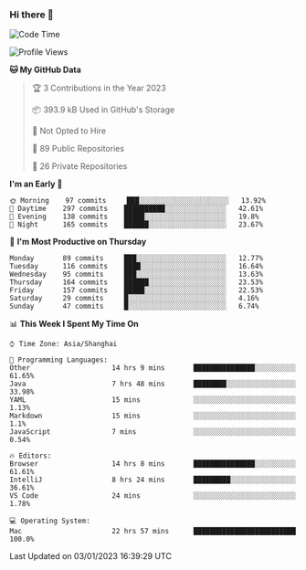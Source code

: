 ### Hi there 👋

<!--
**qbosen/qbosen** is a ✨ _special_ ✨ repository because its `README.md` (this file) appears on your GitHub profile.

Here are some ideas to get you started:

- 🔭 I’m currently working on ...
- 🌱 I’m currently learning ...
- 👯 I’m looking to collaborate on ...
- 🤔 I’m looking for help with ...
- 💬 Ask me about ...
- 📫 How to reach me: ...
- 😄 Pronouns: ...
- ⚡ Fun fact: ...
-->

<!--START_SECTION:waka-->
![Code Time](http://img.shields.io/badge/Code%20Time-1%2C108%20hrs%2046%20mins-blue)

![Profile Views](http://img.shields.io/badge/Profile%20Views-1-blue)

**🐱 My GitHub Data** 

> 🏆 3 Contributions in the Year 2023
 > 
> 📦 393.9 kB Used in GitHub's Storage 
 > 
> 🚫 Not Opted to Hire
 > 
> 📜 89 Public Repositories 
 > 
> 🔑 26 Private Repositories  
 > 
**I'm an Early 🐤** 

```text
🌞 Morning    97 commits     ███░░░░░░░░░░░░░░░░░░░░░░   13.92% 
🌆 Daytime    297 commits    ██████████░░░░░░░░░░░░░░░   42.61% 
🌃 Evening    138 commits    █████░░░░░░░░░░░░░░░░░░░░   19.8% 
🌙 Night      165 commits    ██████░░░░░░░░░░░░░░░░░░░   23.67%

```
📅 **I'm Most Productive on Thursday** 

```text
Monday       89 commits     ███░░░░░░░░░░░░░░░░░░░░░░   12.77% 
Tuesday      116 commits    ████░░░░░░░░░░░░░░░░░░░░░   16.64% 
Wednesday    95 commits     ███░░░░░░░░░░░░░░░░░░░░░░   13.63% 
Thursday     164 commits    ██████░░░░░░░░░░░░░░░░░░░   23.53% 
Friday       157 commits    █████░░░░░░░░░░░░░░░░░░░░   22.53% 
Saturday     29 commits     █░░░░░░░░░░░░░░░░░░░░░░░░   4.16% 
Sunday       47 commits     █░░░░░░░░░░░░░░░░░░░░░░░░   6.74%

```


📊 **This Week I Spent My Time On** 

```text
⌚︎ Time Zone: Asia/Shanghai

💬 Programming Languages: 
Other                    14 hrs 9 mins       ███████████████░░░░░░░░░░   61.65% 
Java                     7 hrs 48 mins       ████████░░░░░░░░░░░░░░░░░   33.98% 
YAML                     15 mins             ░░░░░░░░░░░░░░░░░░░░░░░░░   1.13% 
Markdown                 15 mins             ░░░░░░░░░░░░░░░░░░░░░░░░░   1.1% 
JavaScript               7 mins              ░░░░░░░░░░░░░░░░░░░░░░░░░   0.54%

🔥 Editors: 
Browser                  14 hrs 8 mins       ███████████████░░░░░░░░░░   61.61% 
IntelliJ                 8 hrs 24 mins       █████████░░░░░░░░░░░░░░░░   36.61% 
VS Code                  24 mins             ░░░░░░░░░░░░░░░░░░░░░░░░░   1.78%

💻 Operating System: 
Mac                      22 hrs 57 mins      █████████████████████████   100.0%

```


 Last Updated on 03/01/2023 16:39:29 UTC
<!--END_SECTION:waka-->
